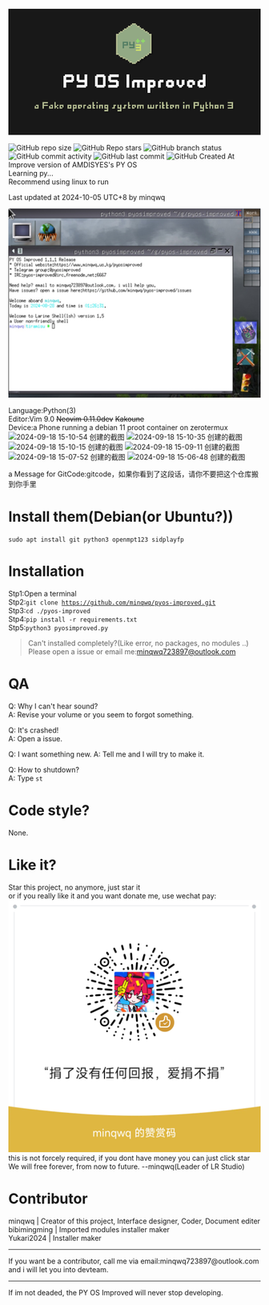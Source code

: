 ![PY OS Improved](./.images4readme/pyosi_logo.png)

![GitHub repo size](https://img.shields.io/github/repo-size/minqwq/pyos-improved)
![GitHub Repo stars](https://img.shields.io/github/stars/minqwq/pyos-improved?style=flat)
![GitHub branch status](https://img.shields.io/github/checks-status/minqwq/pyos-improved/main)
![GitHub commit activity](https://img.shields.io/github/commit-activity/t/minqwq/pyos-improved)
![GitHub last commit](https://img.shields.io/github/last-commit/minqwq/pyos-improved)
![GitHub Created At](https://img.shields.io/github/created-at/minqwq/pyos-improved)  
Improve version of AMDISYES's PY OS  
Learning py...  
Recommend using linux to run 
  
Last updated at 2024-10-05 UTC+8 by minqwq
  
![pyosi_snapshot0](/.images4readme/IMG_20240828_012807.jpg)  
  
Language:Python(3)  
Editor:Vim 9.0 <s>Neovim 0.11.0dev</s> <s>Kakoune</s>  
Device:a Phone running a debian 11 proot container on zerotermux  
![2024-09-18 15-10-54 创建的截图](https://github.com/user-attachments/assets/255a1014-bfff-4d3d-aff6-6b86e8f84a3d)
![2024-09-18 15-10-35 创建的截图](https://github.com/user-attachments/assets/47933651-94a9-4f53-bb91-d019d8093c9a)
![2024-09-18 15-10-15 创建的截图](https://github.com/user-attachments/assets/9d74c904-b3f5-4e5e-bebe-4add18b89da3)
![2024-09-18 15-09-11 创建的截图](https://github.com/user-attachments/assets/2f5e52d0-aa85-4ca6-b131-7b4328a550c4)
![2024-09-18 15-07-52 创建的截图](https://github.com/user-attachments/assets/a2f04bd4-09f2-4c7f-8ea5-0487f0195f1f)
![2024-09-18 15-06-48 创建的截图](https://github.com/user-attachments/assets/0710587c-b9d3-469c-8aa6-f7c0b516f380)

  
a Message for GitCode:gitcode，如果你看到了这段话，请你不要把这个仓库搬到你手里
# Install them(Debian(or Ubuntu?))
<code>sudo apt install git python3 openmpt123 sidplayfp</code>
# Installation
Stp1:Open a terminal  
Stp2:<code>git clone https://github.com/minqwq/pyos-improved.git</code>  
Stp3:<code>cd ./pyos-improved</code>  
Stp4:<code>pip install -r requirements.txt</code>  
Stp5:<code>python3 pyosimproved.py</code>  
> Can't installed completely?(Like error, no packages, no modules ..) Please open a issue or email me:minqwq723897@outlook.com
# QA
Q: Why I can't hear sound?  
A: Revise your volume or you seem to forgot something.  

Q: It's crashed!  
A: Open a issue.  

Q: I want something new.
A: Tell me and I will try to make it.  
  
Q: How to shutdown?  
A: Type <code>st</code>
# Code style?
None.
# Like it?
Star this project, no anymore, just star it  
or if you really like it and you want donate me, use wechat pay:  
![weixin](/donate/weixin.png)  
this is not forcely required, if you dont have money you can just click star  
We will free forever, from now to future. --minqwq(Leader of LR Studio)
# Contributor
minqwq | Creator of this project, Interface designer, Coder, Document editer  
bibimingming | Imported modules installer maker   
Yukari2024 | Installer maker
<hr />
<p>If you want be a contributor, call me via email:minqwq723897@outlook.com and i will let you into devteam.</p>
</a>
<hr />
  
If im not deaded, the PY OS Improved will never stop developing.
